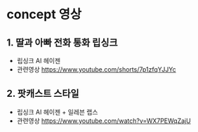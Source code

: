 # concept 영상

## 1. 딸과 아빠 전화 통화 립싱크

- 립싱크 AI 헤이젠
- 관련영상 https://www.youtube.com/shorts/7p1zfqYJJYc


## 2. 팟캐스트 스타일

- 립싱크 AI 헤이젠 + 일레븐 랩스
- 관련영상 https://www.youtube.com/watch?v=WX7PEWqZajU
